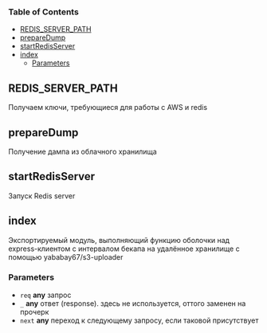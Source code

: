 <!-- Generated by documentation.js. Update this documentation by updating the source code. -->

### Table of Contents

*   [REDIS\_SERVER\_PATH][1]
*   [prepareDump][2]
*   [startRedisServer][3]
*   [index][4]
    *   [Parameters][5]

## REDIS\_SERVER\_PATH

Получаем ключи, требующиеся для работы с AWS и redis

## prepareDump

Получение дампа из облачного хранилища

## startRedisServer

Запуск Redis server

## index

Экспортируемый модуль, выполняющий функцию оболочки над express-клиентом с интервалом бекапа на удалённое хранилище с помощью yababay67/s3-uploader

### Parameters

*   `req` **any** запрос
*   `_` **any** ответ (response). здесь не используется, оттого заменен на прочерк
*   `next` **any** переход к следующему запросу, если таковой присутствует

[1]: #redis_server_path

[2]: #preparedump

[3]: #startredisserver

[4]: #index

[5]: #parameters
